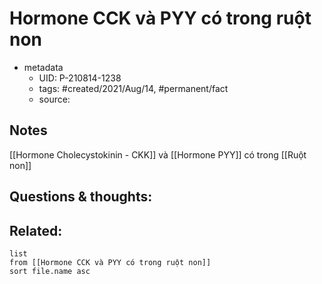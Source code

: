 # Hormone CCK và PYY có trong ruột non

- metadata
	- UID: P-210814-1238
	- tags: #created/2021/Aug/14, #permanent/fact 
	- source: 

## Notes
[[Hormone Cholecystokinin - CKK]] và [[Hormone PYY]] có trong [[Ruột non]]

## Questions & thoughts:

## Related:
```dataview
list
from [[Hormone CCK và PYY có trong ruột non]]
sort file.name asc
```
